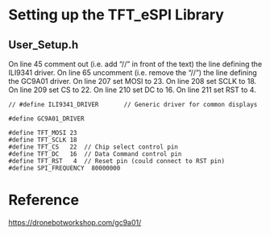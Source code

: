 # Setting up the TFT_eSPI Library

## User_Setup.h

On line 45 comment out (i.e. add “//” in front of the text) the line defining the ILI9341 driver.
On line 65 uncomment (i.e. remove the “//”) the line defining the GC9A01 driver.
On line 207 set MOSI to 23.
On line 208 set SCLK to 18.
On line 209 set CS to 22.
On line 210 set DC to 16.
On line 211 set RST to 4.


    // #define ILI9341_DRIVER       // Generic driver for common displays
    
    #define GC9A01_DRIVER

    #define TFT_MOSI 23
    #define TFT_SCLK 18
    #define TFT_CS   22  // Chip select control pin
    #define TFT_DC   16  // Data Command control pin
    #define TFT_RST   4  // Reset pin (could connect to RST pin)
    #define SPI_FREQUENCY  80000000

# Reference
https://dronebotworkshop.com/gc9a01/
